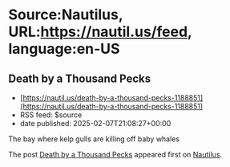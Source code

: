 # Source:Nautilus, URL:https://nautil.us/feed, language:en-US

## Death by a Thousand Pecks
 - [https://nautil.us/death-by-a-thousand-pecks-1188851](https://nautil.us/death-by-a-thousand-pecks-1188851)
 - RSS feed: $source
 - date published: 2025-02-07T21:08:27+00:00

<p>The bay where kelp gulls are killing off baby whales</p>
<p>The post <a href="https://nautil.us/death-by-a-thousand-pecks-1188851/">Death by a Thousand Pecks</a> appeared first on <a href="https://nautil.us">Nautilus</a>.</p>

